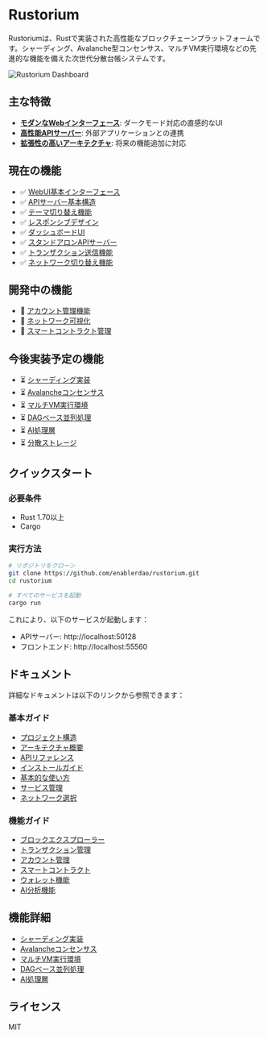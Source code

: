 # Rustorium

Rustoriumは、Rustで実装された高性能なブロックチェーンプラットフォームです。シャーディング、Avalanche型コンセンサス、マルチVM実行環境などの先進的な機能を備えた次世代分散台帳システムです。

![Rustorium Dashboard](docs/images/dashboard.png)

## 主な特徴

- **[モダンなWebインターフェース](docs/guides/basic-usage.md#webui%E3%81%AE%E4%BD%BF%E7%94%A8)**: ダークモード対応の直感的なUI
- **[高性能APIサーバー](docs/api/reference.md)**: 外部アプリケーションとの連携
- **[拡張性の高いアーキテクチャ](docs/architecture/overview.md)**: 将来の機能追加に対応

## 現在の機能

- ✅ [WebUI基本インターフェース](docs/guides/basic-usage.md#webui%E3%81%AE%E4%BD%BF%E7%94%A8)
- ✅ [APIサーバー基本構造](docs/api/reference.md#%E7%8F%BE%E5%9C%A8%E5%AE%9F%E8%A3%85%E3%81%95%E3%82%8C%E3%81%A6%E3%81%84%E3%82%8Bapi)
- ✅ [テーマ切り替え機能](docs/guides/basic-usage.md)
- ✅ [レスポンシブデザイン](docs/guides/basic-usage.md)
- ✅ [ダッシュボードUI](docs/guides/basic-usage.md#%E3%83%80%E3%83%83%E3%82%B7%E3%83%A5%E3%83%9C%E3%83%BC%E3%83%89)
- ✅ [スタンドアロンAPIサーバー](docs/api/reference.md#%E7%8F%BE%E5%9C%A8%E5%AE%9F%E8%A3%85%E3%81%95%E3%82%8C%E3%81%A6%E3%81%84%E3%82%8Bapi)
- ✅ [トランザクション送信機能](docs/guides/basic-usage.md#%E3%83%88%E3%83%A9%E3%83%B3%E3%82%B6%E3%82%AF%E3%82%B7%E3%83%A7%E3%83%B3%E3%81%AE%E9%80%81%E4%BF%A1)
- ✅ [ネットワーク切り替え機能](docs/guides/network-selection.md)

## 開発中の機能

- 🔄 [アカウント管理機能](docs/guides/basic-usage.md#%E3%82%A2%E3%82%AB%E3%82%A6%E3%83%B3%E3%83%88%E7%AE%A1%E7%90%86)
- 🔄 [ネットワーク可視化](docs/guides/basic-usage.md#%E3%83%8D%E3%83%83%E3%83%88%E3%83%AF%E3%83%BC%E3%82%AF%E5%8F%AF%E8%A6%96%E5%8C%96)
- 🔄 [スマートコントラクト管理](docs/guides/basic-usage.md#%E3%82%B9%E3%83%9E%E3%83%BC%E3%83%88%E3%82%B3%E3%83%B3%E3%83%88%E3%83%A9%E3%82%AF%E3%83%88%E7%AE%A1%E7%90%86)

## 今後実装予定の機能

- ⏳ [シャーディング実装](docs/features/sharding.md)
- ⏳ [Avalancheコンセンサス](docs/features/consensus.md)
- ⏳ [マルチVM実行環境](docs/features/multi-vm.md)
- ⏳ [DAGベース並列処理](docs/features/dag-execution.md)
- ⏳ [AI処理層](docs/features/ai-layer.md)
- ⏳ [分散ストレージ](docs/architecture/overview.md#7-%E3%82%B9%E3%83%88%E3%83%AC%E3%83%BC%E3%82%B8%E5%B1%A4)

## クイックスタート

### 必要条件

- Rust 1.70以上
- Cargo

### 実行方法

```bash
# リポジトリをクローン
git clone https://github.com/enablerdao/rustorium.git
cd rustorium

# すべてのサービスを起動
cargo run
```

これにより、以下のサービスが起動します：
- APIサーバー: http://localhost:50128
- フロントエンド: http://localhost:55560

## ドキュメント

詳細なドキュメントは以下のリンクから参照できます：

### 基本ガイド
- [プロジェクト構造](docs/project-structure.md)
- [アーキテクチャ概要](docs/architecture/overview.md)
- [APIリファレンス](docs/api/reference.md)
- [インストールガイド](docs/guides/installation.md)
- [基本的な使い方](docs/guides/basic-usage.md)
- [サービス管理](docs/guides/service-management.md)
- [ネットワーク選択](docs/guides/network-selection.md)

### 機能ガイド
- [ブロックエクスプローラー](docs/guides/blocks-explorer.md)
- [トランザクション管理](docs/guides/transactions.md)
- [アカウント管理](docs/guides/accounts.md)
- [スマートコントラクト](docs/guides/smart-contracts.md)
- [ウォレット機能](docs/guides/wallet.md)
- [AI分析機能](docs/guides/ai-insights.md)

## 機能詳細

- [シャーディング実装](docs/features/sharding.md)
- [Avalancheコンセンサス](docs/features/consensus.md)
- [マルチVM実行環境](docs/features/multi-vm.md)
- [DAGベース並列処理](docs/features/dag-execution.md)
- [AI処理層](docs/features/ai-layer.md)

## ライセンス

MIT